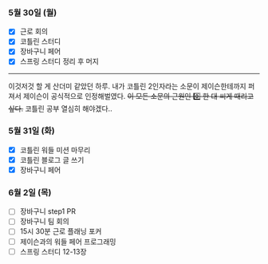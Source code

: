 ### 5월 30일 (월)
- [x] 근로 회의
- [x] 코틀린 스터디
- [x] 장바구니 페어
- [x] 스프링 스터디 정리 후 머지
---
이것저것 할 게 산더미 같았던 하루. 
내가 코틀린 2인자라는 소문이 제이슨한테까지 퍼져서 제이슨이 공식적으로 인정해벌였다. ~~이 모든 소문의 근원인 0️⃣ 한 대 씨게 때리고 싶다.~~
코틀린 공부 열심히 해야겠다..

### 5월 31일 (화)
- [x] 코틀린 워들 미션 마무리
- [x] 코틀린 블로그 글 쓰기
- [x] 장바구니 페어

### 6월 2일 (목)
- [ ] 장바구니 step1 PR
- [ ] 장바구니 팀 회의
- [ ] 15시 30분 근로 플래닝 포커
- [ ] 제이슨과의 워들 페어 프로그래밍
- [ ] 스프링 스터디 12-13장
